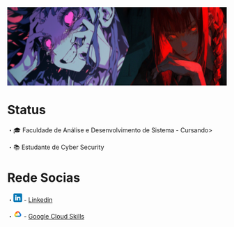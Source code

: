 
<!-- Author: Yora -->
<div align="center"
<p align="center">
<img align="center" height="180" src="./img/teste.png">
</p>
</div>
 
# Status 

<p align="width">
 ・🎓 Faculdade de Análise e Desenvolvimento de Sistema - Cursando> 

 ・📚 Estudante de Cyber Security 
 
 <p align="center">


# Rede Socias


 ・<img src="./img/linkedin (1).png" width=20x></img> - <a href="linkedin.com/in/fernandogentili/">Linkedin</a>
 
 ・<img src="./img/icongooglecloud.png" width=20px></img> - <a href="">Google Cloud Skills</a>

</div>





